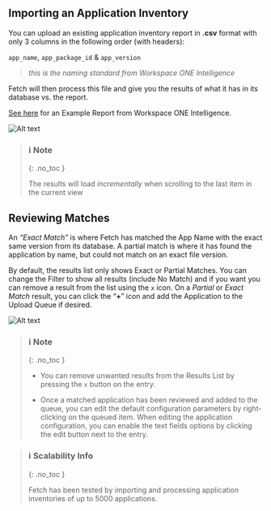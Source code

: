 ## Importing an Application Inventory

You can upload an existing application inventory report in **.csv** format with only 3 columns in the following order (with headers):

`app_name`, `app_package_id` & `app_version` 
> *this is the naming standard from Workspace ONE Intelligence* 

Fetch will then process this file and give you the results of what it has in its database vs. the report.

[See here](/assets/examples/example_intelligence_apps_report.csv) for an Example Report from Workspace ONE Intelligence.

![Alt text](/assets/images/App_Inventory.png "App Inventory Screenshot")

>### ℹ️ Note
>{: .no_toc }
>
> The results will load _incrementally_ when scrolling to the last item in the current view

## Reviewing Matches
An *“Exact Match”* is where Fetch has matched the App Name with the exact same version from its database. A partial match is where it has found the application by name, but could not match on an exact file version.

By default, the results list only shows Exact or Partial Matches. You can change the Filter to  show all results (include No Match) and if you want you can remove a result from the list using the `x` icon. On a *Partial* or *Exact Match* result, you can click the “**+**” icon and add the Application to the Upload Queue if desired.

![Alt text](/assets/images/Review_Match.png "Review Match Screenshot")


>### ℹ️ Note
>{: .no_toc }
>
> - You can remove unwanted results from the Results List by pressing the `x` button on the entry. 
> 
> - Once a matched application has been reviewed and added to the queue, you can edit the default configuration parameters by right-clicking on the queued item. When editing the application configuration, you can enable the text fields options by clicking the edit button next to the entry.


>### ℹ️ Scalability Info
>{: .no_toc }
> 
> Fetch has been tested by importing and processing application inventories of up to 5000 applications.

<br>
